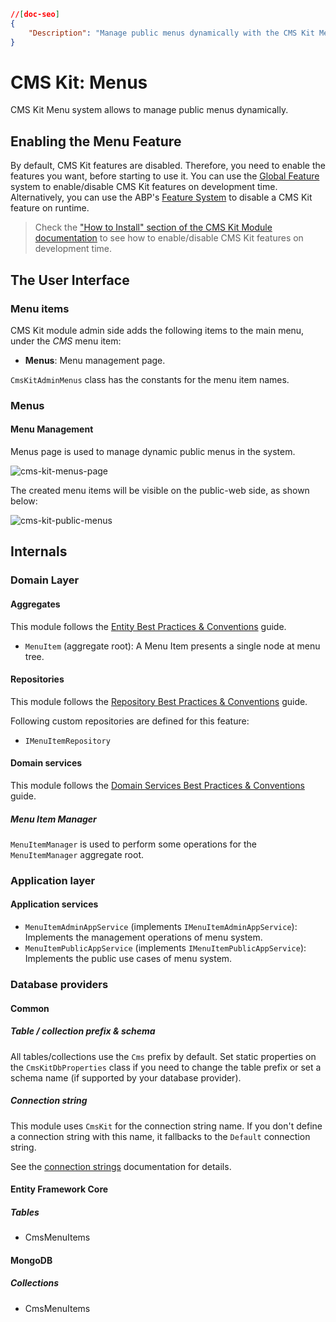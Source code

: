 ```json
//[doc-seo]
{
    "Description": "Manage public menus dynamically with the CMS Kit Menu system. Learn how to enable features and navigate the user interface for effective menu management."
}
```

# CMS Kit: Menus

CMS Kit Menu system allows to manage public menus dynamically.

## Enabling the Menu Feature

By default, CMS Kit features are disabled. Therefore, you need to enable the features you want, before starting to use it. You can use the [Global Feature](../../framework/infrastructure/global-features.md) system to enable/disable CMS Kit features on development time. Alternatively, you can use the ABP's [Feature System](../../framework/infrastructure/features.md) to disable a CMS Kit feature on runtime.

> Check the ["How to Install" section of the CMS Kit Module documentation](index.md#how-to-install) to see how to enable/disable CMS Kit features on development time.

## The User Interface

### Menu items

CMS Kit module admin side adds the following items to the main menu, under the *CMS* menu item:

* **Menus**: Menu management page.

`CmsKitAdminMenus` class has the constants for the menu item names.

### Menus

#### Menu Management

Menus page is used to manage dynamic public menus in the system.

![cms-kit-menus-page](../../images/cmskit-module-menus-page.png)

The created menu items will be visible on the public-web side, as shown below:

![cms-kit-public-menus](../../images//cmskit-module-menus-public.png)

## Internals

### Domain Layer

#### Aggregates

This module follows the [Entity Best Practices & Conventions](../../framework/architecture/best-practices/entities.md) guide.

- `MenuItem` (aggregate root): A Menu Item presents a single node at menu tree.

#### Repositories

This module follows the [Repository Best Practices & Conventions](../../framework/architecture/best-practices/repositories.md) guide.

Following custom repositories are defined for this feature:

- `IMenuItemRepository`

#### Domain services

This module follows the [Domain Services Best Practices & Conventions](../../framework/architecture/best-practices/domain-services.md) guide.

##### Menu Item Manager

`MenuItemManager` is used to perform some operations for the `MenuItemManager` aggregate root.

### Application layer

#### Application services

- `MenuItemAdminAppService` (implements `IMenuItemAdminAppService`): Implements the management operations of menu system.
- `MenuItemPublicAppService` (implements `IMenuItemPublicAppService`): Implements the public use cases of menu system.

### Database providers

#### Common

##### Table / collection prefix & schema

All tables/collections use the `Cms` prefix by default. Set static properties on the `CmsKitDbProperties` class if you need to change the table prefix or set a schema name (if supported by your database provider).

##### Connection string

This module uses `CmsKit` for the connection string name. If you don't define a connection string with this name, it fallbacks to the `Default` connection string.

See the [connection strings](../../framework/fundamentals/connection-strings.md) documentation for details.

#### Entity Framework Core

##### Tables

- CmsMenuItems

#### MongoDB

##### Collections

- CmsMenuItems